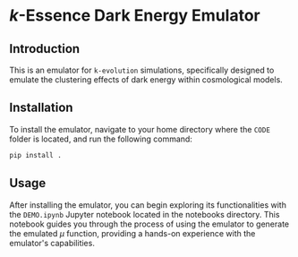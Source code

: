 # $k$-Essence Dark Energy Emulator

## Introduction
This is an emulator for `k-evolution` simulations, specifically designed to emulate the clustering effects of dark energy within cosmological models.

## Installation

To install the emulator, navigate to your home directory where the `CODE` folder is located, and run the following command:

```bash
pip install .
```

## Usage

After installing the emulator, you can begin exploring its functionalities with the `DEMO.ipynb` Jupyter notebook located in the notebooks directory. This notebook guides you through the process of using the emulator to generate the emulated $\mu$ function, providing a hands-on experience with the emulator's capabilities.


